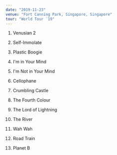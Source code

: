```yaml
---
date: "2019-11-23"
venue: "Fort Canning Park, Singapore, Singapore"
tour: "World Tour `19"
---
```



 1. Venusian 2

 2. Self-Immolate

 3. Plastic Boogie

 4. I'm in Your Mind

 5. I'm Not in Your Mind

 6. Cellophane

 7. Crumbling Castle

 8. The Fourth Colour

 9. The Lord of Lightning

10. The River

11. Wah Wah

12. Road Train

13. Planet B


